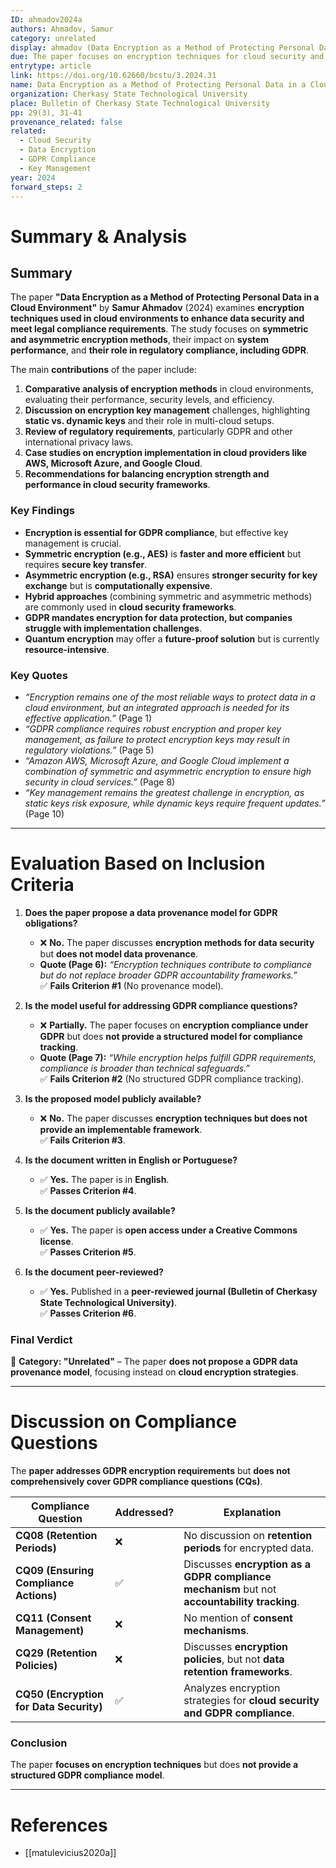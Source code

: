 ```yaml
---
ID: ahmadov2024a
authors: Ahmadov, Samur
category: unrelated
display: ahmadov (Data Encryption as a Method of Protecting Personal Data in a Cloud Environment)
due: The paper focuses on encryption techniques for cloud security and GDPR compliance but does not propose a data provenance model.
entrytype: article
link: https://doi.org/10.62660/bcstu/3.2024.31
name: Data Encryption as a Method of Protecting Personal Data in a Cloud Environment
organization: Cherkasy State Technological University
place: Bulletin of Cherkasy State Technological University
pp: 29(3), 31-41
provenance_related: false
related:
  - Cloud Security
  - Data Encryption
  - GDPR Compliance
  - Key Management
year: 2024
forward_steps: 2
---
```



# **Summary & Analysis**

## **Summary**

The paper **"Data Encryption as a Method of Protecting Personal Data in a Cloud Environment"** by **Samur Ahmadov** (2024) examines **encryption techniques used in cloud environments to enhance data security and meet legal compliance requirements**. The study focuses on **symmetric and asymmetric encryption methods**, their impact on **system performance**, and **their role in regulatory compliance, including GDPR**.

The main **contributions** of the paper include:

1. **Comparative analysis of encryption methods** in cloud environments, evaluating their performance, security levels, and efficiency.
2. **Discussion on encryption key management** challenges, highlighting **static vs. dynamic keys** and their role in multi-cloud setups.
3. **Review of regulatory requirements**, particularly GDPR and other international privacy laws.
4. **Case studies on encryption implementation in cloud providers like AWS, Microsoft Azure, and Google Cloud**.
5. **Recommendations for balancing encryption strength and performance in cloud security frameworks**.

### **Key Findings**

- **Encryption is essential for GDPR compliance**, but effective key management is crucial.
- **Symmetric encryption (e.g., AES)** is **faster and more efficient** but requires **secure key transfer**.
- **Asymmetric encryption (e.g., RSA)** ensures **stronger security for key exchange** but is **computationally expensive**.
- **Hybrid approaches** (combining symmetric and asymmetric methods) are commonly used in **cloud security frameworks**.
- **GDPR mandates encryption for data protection, but companies struggle with implementation challenges**.
- **Quantum encryption** may offer a **future-proof solution** but is currently **resource-intensive**.

### **Key Quotes**

- _“Encryption remains one of the most reliable ways to protect data in a cloud environment, but an integrated approach is needed for its effective application.”_ (Page 1)
- _“GDPR compliance requires robust encryption and proper key management, as failure to protect encryption keys may result in regulatory violations.”_ (Page 5)
- _“Amazon AWS, Microsoft Azure, and Google Cloud implement a combination of symmetric and asymmetric encryption to ensure high security in cloud services.”_ (Page 8)
- _“Key management remains the greatest challenge in encryption, as static keys risk exposure, while dynamic keys require frequent updates.”_ (Page 10)

---

# **Evaluation Based on Inclusion Criteria**

1. **Does the paper propose a data provenance model for GDPR obligations?**
    
    - ❌ **No.** The paper discusses **encryption methods for data security** but **does not model data provenance**.
    - **Quote (Page 6):** _“Encryption techniques contribute to compliance but do not replace broader GDPR accountability frameworks.”_  
        ✅ **Fails Criterion #1** (No provenance model).
2. **Is the model useful for addressing GDPR compliance questions?**
    
    - ❌ **Partially.** The paper focuses on **encryption compliance under GDPR** but does **not provide a structured model for compliance tracking**.
    - **Quote (Page 7):** _“While encryption helps fulfill GDPR requirements, compliance is broader than technical safeguards.”_  
        ✅ **Fails Criterion #2** (No structured GDPR compliance tracking).
3. **Is the proposed model publicly available?**
    
    - ❌ **No.** The paper discusses **encryption techniques but does not provide an implementable framework**.  
        ✅ **Fails Criterion #3**.
4. **Is the document written in English or Portuguese?**
    
    - ✅ **Yes.** The paper is in **English**.  
        ✅ **Passes Criterion #4**.
5. **Is the document publicly available?**
    
    - ✅ **Yes.** The paper is **open access under a Creative Commons license**.  
        ✅ **Passes Criterion #5**.
6. **Is the document peer-reviewed?**
    
    - ✅ **Yes.** Published in a **peer-reviewed journal (Bulletin of Cherkasy State Technological University)**.  
        ✅ **Passes Criterion #6**.

### **Final Verdict**

🔴 **Category: "Unrelated"** – The paper **does not propose a GDPR data provenance model**, focusing instead on **cloud encryption strategies**.

---

# **Discussion on Compliance Questions**

The **paper addresses GDPR encryption requirements** but **does not comprehensively cover GDPR compliance questions (CQs)**.

|Compliance Question|Addressed?|Explanation|
|---|---|---|
|**CQ08 (Retention Periods)**|❌|No discussion on **retention periods** for encrypted data.|
|**CQ09 (Ensuring Compliance Actions)**|✅|Discusses **encryption as a GDPR compliance mechanism** but not **accountability tracking**.|
|**CQ11 (Consent Management)**|❌|No mention of **consent mechanisms**.|
|**CQ29 (Retention Policies)**|❌|Discusses **encryption policies**, but not **data retention frameworks**.|
|**CQ50 (Encryption for Data Security)**|✅|Analyzes encryption strategies for **cloud security and GDPR compliance**.|

### **Conclusion**

The paper **focuses on encryption techniques** but does **not provide a structured GDPR compliance model**.

---

# References

- [[matulevicius2020a]]